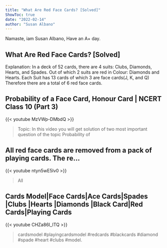 ```yaml
---
title: "What Are Red Face Cards? [Solved]"
ShowToc: true 
date: "2022-02-14"
author: "Susan Albano" 
---
```


Namaste, iam Susan Albano, Have an A+ day.
## What Are Red Face Cards? [Solved]
Explanation: In a deck of 52 cards, there are 4 suits: Clubs, Diamonds, Hearts, and Spades. Out of which 2 suits are red in Colour: Diamonds and Hearts. Each Suit has 13 cards of which 3 are face cards(J, K, and Q) Therefore there are a total of 6 red face cards.

## Probability of a Face Card, Honour Card | NCERT Class 10 (Part 3)
{{< youtube MzVWp-DMbdQ >}}
>Topic: In this video you will get solution of two most important question of the topic Probability of 

## All red face cards are removed from a pack of playing cards. The re...
{{< youtube ntyn5wE5lv0 >}}
>All 

## Cards Model|Face Cards|Ace Cards|Spades |Clubs |Hearts |Diamonds |Black Card|Red Cards|Playing Cards
{{< youtube CHZa86I_ITQ >}}
>cardsmodel #playingcardsmodel #redcards #blackcards #diamond #spade #heart #clubs #model.

